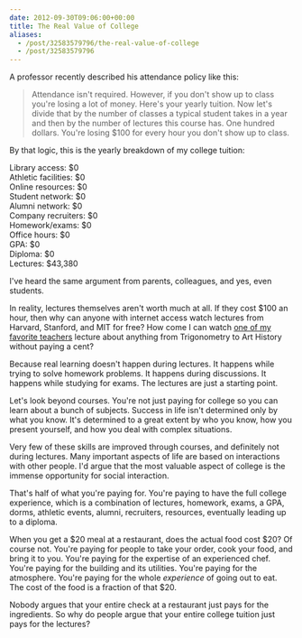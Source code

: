 ```yaml
---
date: 2012-09-30T09:06:00+00:00
title: The Real Value of College
aliases:
  - /post/32583579796/the-real-value-of-college
  - /post/32583579796
---
```


<p>A professor recently described his attendance policy like this:</p>&#13;
<blockquote>&#13;
<p>Attendance isn't required. However, if you don't show up to class you're losing a lot of money. Here's your yearly tuition. Now let's divide that by the number of classes a typical student takes in a year and then by the number of lectures this course has. One hundred dollars. You're losing $100 for every hour you don't show up to class.</p>&#13;
</blockquote>&#13;
<p>By that logic, this is the yearly breakdown of my college tuition:</p>&#13;
<p>Library access: $0<br />Athletic facilities: $0<br />Online resources: $0<br />Student network: $0<br />Alumni network: $0<br />Company recruiters: $0<br />Homework/exams: $0<br />Office hours: $0<br />GPA: $0<br />Diploma: $0<br />Lectures: $43,380</p>&#13;
<p>I've heard the same argument from parents, colleagues, and yes, even students.</p>&#13;
<p>In reality, lectures themselves aren't worth much at all. If they cost $100 an hour, then why can anyone with internet access watch lectures from Harvard, Stanford, and MIT for free? How come I can watch <a href="http://www.khanacademy.org/" target="_blank">one of my favorite teachers</a> lecture about anything from Trigonometry to Art History without paying a cent?</p>&#13;
<p>Because real learning doesn't happen during lectures. It happens while trying to solve homework problems. It happens during discussions. It happens while studying for exams. The lectures are just a starting point.</p>&#13;
<p>Let's look beyond courses. You're not just paying for college so you can learn about a bunch of subjects. Success in life isn't determined only by what you know. It's determined to a great extent by who you know, how you present yourself, and how you deal with complex situations.</p>&#13;
<p>Very few of these skills are improved through courses, and definitely not during lectures. Many important aspects of life are based on interactions with other people. I'd argue that the most valuable aspect of college is the immense opportunity for social interaction.</p>&#13;
<p>That's half of what you're paying for. You're paying to have the full college experience, which is a combination of lectures, homework, exams, a GPA, dorms, athletic events, alumni, recruiters, resources, eventually leading up to a diploma.</p>&#13;
<p>When you get a $20 meal at a restaurant, does the actual food cost $20? Of course not. You're paying for people to take your order, cook your food, and bring it to you. You're paying for the expertise of an experienced chef. You're paying for the building and its utilities. You're paying for the atmosphere. You're paying for the whole <em>experience</em> of going out to eat. The cost of the food is a fraction of that $20.</p>&#13;
<p>Nobody argues that your entire check at a restaurant just pays for the ingredients. So why do people argue that your entire college tuition just pays for the lectures?</p>
